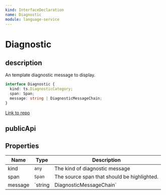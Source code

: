 ```yaml
---
kind: InterfaceDeclaration
name: Diagnostic
module: language-service
---
```


# Diagnostic

## description

An template diagnostic message to display.

```ts
interface Diagnostic {
  kind: ts.DiagnosticCategory;
  span: Span;
  message: string | DiagnosticMessageChain;
}
```

[Link to repo](https://github.com/timdeschryver/angular/blob/master/packages/language-service/src/types.ts#L228-L243)

## publicApi

## Properties

| Name    | Type    | Description                                 |
| ------- | ------- | ------------------------------------------- |
| kind    | `any`   | The kind of diagnostic message              |
| span    | `Span`  | The source span that should be highlighted. |
| message | `string | DiagnosticMessageChain`                     | The text of the diagnostic message to display or a chain of messages. |
